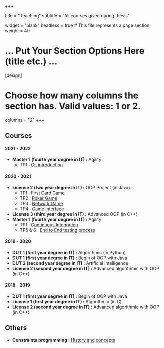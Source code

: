 +++

title = "Teaching"
subtitle = "All courses given during thesis"

widget = "blank"
headless = true  # This file represents a page section.
weight = 40

# ... Put Your Section Options Here (title etc.) ...

[design]
  # Choose how many columns the section has. Valid values: 1 or 2.
  columns = "2"
+++


## Courses

#### 2021 - 2022

- **Master 1 (fourth year degree in IT) :** Agility
  - TP1 : [Git introduction](sources/git-teaching/courses/2021-2022/M1-Agility/tp1/tp1-git_introduction.pdf)

#### 2020 - 2021

- **License 2 (two year degree in IT) :** OOP Project (in Java) :
  -  TP1 : [First Card Game](sources/teaching/2020-2021/L2/JavaProject/L2-JavaProject-tp1.pdf)
  -  TP2 : [Poker Game](sources/teaching/2020-2021/L2/JavaProject/L2-JavaProject-tp2.pdf)
  -  TP3 : [Network Game](sources/teaching/2020-2021/L2/JavaProject/L2-JavaProject-tp3.pdf) 
  -  TP4 : [Game Interface](sources/teaching/2020-2021/L2/JavaProject/L2-JavaProject-tp4.pdf) 
- **License 3 (third year degree in IT) :** Advanced OOP (in C++)
- **Master 1 (fourth year degree in IT) :** Agility
  - TP1 : [Continuous Integration](sources/teaching/2020-2021/M1/Agility/TP1/tp1-2020.pdf)
  - TP5 & 6 : [End to End testing process](sources/teaching/2020-2021/M1/Agility/TP5-6/tp5-6-2020.pdf)

#### 2019 - 2020

- **DUT 1 (first year degree in IT) :** Algorithmic (in Python)
- **DUT 1 (first year degree in IT) :** Begin of OOP with Java
- **DUT 2 (second year degree in IT) :** Artificial Intelligence
- **License 2 (second year degree in IT) :** Advanced algorithmic with OOP (in C++)

#### 2018 - 2019

- **DUT 1 (first year degree in IT) :** Begin of OOP with Java
- **License 1 (first year degree in IT) :** Algorithmic (in C)
- **License 2 (second year degree in IT) :** Advanced algorithmic with OOP (in C++)

## Others

- **Constraints programming :** [History and concepts](sources/teaching/ai/AI___5_ConstraintsProgramming.pdf)
